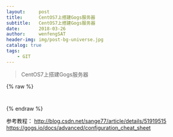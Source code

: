 ```yaml
---
layout:     post
title:      CentOS7上搭建Gogs服务器
subtitle:   CentOS7上搭建Gogs服务器
date:       2018-03-26
author:     wenfengSAT
header-img: img/post-bg-universe.jpg
catalog: true
tags:
    - GIT
---
```


>CentOS7上搭建Gogs服务器



 
{% raw %}
```hbs



```
{% endraw %}


参考教程：
http://blog.csdn.net/sange77/article/details/51919515
https://gogs.io/docs/advanced/configuration_cheat_sheet
